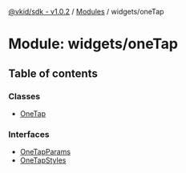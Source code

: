 [@vkid/sdk - v1.0.2](../README.md) / [Modules](../modules.md) / widgets/oneTap

# Module: widgets/oneTap

## Table of contents

### Classes

- [OneTap](../classes/widgets_oneTap.OneTap.md)

### Interfaces

- [OneTapParams](../interfaces/widgets_oneTap.OneTapParams.md)
- [OneTapStyles](../interfaces/widgets_oneTap.OneTapStyles.md)
